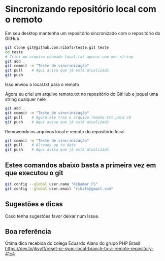 # Sincronizando repositório local com o remoto

Em seu desktop mantenha um repositório sincronizado com o repositório do GitHub.

```bash
git clone git@github.com:ribafs/teste.git teste
cd teste
# Criei um arquivo chamado local.txt apenas com uma string
git add .
git commit -m "Teste de sincrinização"
git pull    # Aqui avisa que já está atualizado
git push
```
Isso enviou o local.txt para o remoto

Agora eu criei um arquivo remoto.txt no repositório do GitHub e joquei uma string qualquer nele
```bash
git add .
git commit -m "Teste de sincrinização"
git pull    # Agora ele traz o arquivo remoto.txt para cá
git push    # Aqui avisa que já está atualizado
```

Removendo os arquivos local e remoto do repositório local
```bash
git commit -m "Teste de sincrinização"
git pull    # Already up to date
git push    # Aqui avisa que já está atualizado
```
## Estes comandos abaixo basta a primeira vez em que executou o git
```bash
git config --global user.name "Ribamar FS"
git config --global user.email "ribafs@gmail.com"
```
## Sugestões e dicas
Caso tenha sugestões favor deixar num Issue.

## Boa referência
Ótima dica recebida do colega Eduardo Alano do grupo PHP Brasil
https://dev.to/jkvyff/reset-or-sync-local-branch-to-a-remote-repository-41c4
